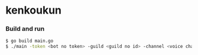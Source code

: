 # kenkoukun

### Build and run

```bash
$ go build main.go
$ ./main -token <bot no token> -guild <guild no id> -channel <voice channel no id> -role <kikisen mireru role>
```
